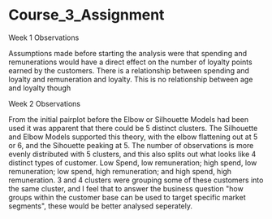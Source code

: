 # Course_3_Assignment
Week 1 Observations

Assumptions made before starting the analysis were that spending and remunerations would have a direct effect on the number of loyalty points earned by the customers. There is a relationship between spending and loyalty and remuneration and loyalty. This is no relationship between age and loyalty though

Week 2 Observations

From the initial pairplot before the Elbow or Silhouette Models had been used it was apparent that there could be 5 distinct clusters. The Silhouette and Elbow Models supported this theory, with the elbow flattening out at 5 or 6, and the Sihouette peaking at 5. The number of observations is more evenly distributed with 5 clusters, and this also splits out what looks like 4 distinct types of customer. Low Spend, low remuneration; high spend, low remuneration; low spend, high remuneration; and high spend, high remuneration. 3 and 4 clusters were grouping some of these customers into the same cluster, and I feel that to answer the business question "how groups within the customer base can be used to target specific market segments", these would be better analysed seperately.
